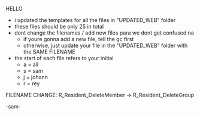 HELLO
- i updated the templates for all the files in "UPDATED_WEB" folder
- these files should be only 25 in total
- dont change the filenames / add new files para we dont get confused na
  - if youre gonna add a new file, tell the gc first
  - otherwise, just update your file in the "UPDATED_WEB" folder with the SAME FILENAME
- the start of each file refers to your initial
  - a = all
  - s = sam
  - j = johann
  - r = rey
  
FILENAME CHANGE: R_Resident_DeleteMember ->  R_Resident_DeleteGroup
  
-sam-
